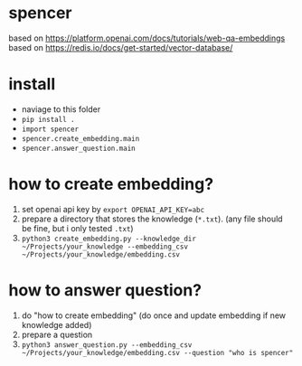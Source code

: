 # spencer
based on https://platform.openai.com/docs/tutorials/web-qa-embeddings
based on https://redis.io/docs/get-started/vector-database/
# install
- naviage to this folder
- `pip install .`
- `import spencer`
- `spencer.create_embedding.main`
- `spencer.answer_question.main`

# how to create embedding?
1. set openai api key by `export OPENAI_API_KEY=abc`
3. prepare a directory that stores the knowledge (`*.txt`). (any file should be fine, but i only tested `.txt`)
5. `python3 create_embedding.py --knowledge_dir ~/Projects/your_knowledge --embedding_csv ~/Projects/your_knowledge/embedding.csv`

# how to answer question?
1. do "how to create embedding" (do once and update embedding if new knowledge added)
2. prepare a question
3. `python3 answer_question.py --embedding_csv ~/Projects/your_knowledge/embedding.csv --question "who is spencer"`


